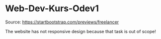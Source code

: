 # Web-Dev-Kurs-Odev1

Source: https://startbootstrap.com/previews/freelancer

The website has not responsive design because that task is out of scope!
